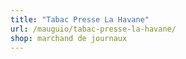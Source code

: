 ```yaml
---
title: "Tabac Presse La Havane"
url: /mauguio/tabac-presse-la-havane/
shop: marchand de journaux
---
```

